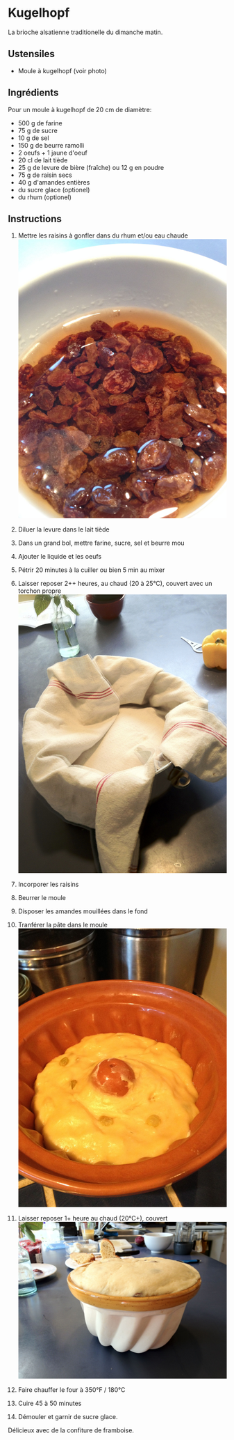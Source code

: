 # Kugelhopf

La brioche alsatienne traditionelle du dimanche matin.

## Ustensiles

- Moule à kugelhopf (voir photo)

## Ingrédients

Pour un moule à kugelhopf de 20 cm de diamètre:

* 500 g de farine
* 75 g de sucre
* 10 g de sel
* 150 g de beurre ramolli
* 2 oeufs + 1 jaune d'oeuf
* 20 cl de lait tiède 
* 25 g de levure de bière (fraîche) ou 12 g en poudre
* 75 g de raisin secs
* 40 g d'amandes entières
* du sucre glace (optionel)
* du rhum (optionel)

## Instructions

1. Mettre les raisins à gonfler dans du rhum et/ou eau chaude  
![Raisin](img/kugelhopf6.jpg)

2. Diluer la levure dans le lait tiède
3. Dans un grand bol, mettre farine, sucre, sel et beurre mou
4. Ajouter le liquide et les oeufs
5. Pétrir 20 minutes à la cuiller ou bien 5 min au mixer
6. Laisser reposer 2++ heures, au chaud (20 à 25°C), couvert avec un torchon propre   
![Reposer](img/kugelhopf3.jpg)
7. Incorporer les raisins
1. Beurrer le moule
1. Disposer les amandes mouillées dans le fond
1. Tranférer la pâte dans le moule   
![Dans le moule](img/kugelhopf5.jpg)
1. Laisser reposer 1+ heure au chaud (20°C+), couvert   
![Il ne nous a pas fait un guydopff!](img/kugelhopf2.jpg)
1. Faire chauffer le four à 350°F / 180°C
1. Cuire 45 à 50 minutes
1. Démouler et garnir de sucre glace.

Délicieux avec de la confiture de framboise.

